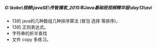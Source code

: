 
##### G:\kobe\视频\javaSE\传智播客_2015年Java基础班视频精华版\day13\avi  
* 13的 java的几种数组几种排序算法 (冒泡 选择 等排序)，
* 13的 正则表达式。
* 字符串的折半查找
* 文件 copy 多练习。










